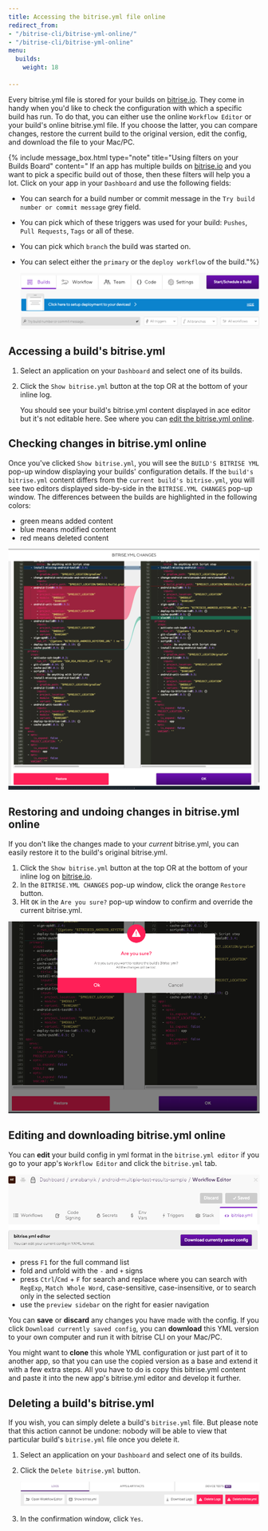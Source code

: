 ```yaml
---
title: Accessing the bitrise.yml file online
redirect_from:
- "/bitrise-cli/bitrise-yml-online/"
- "/bitrise-cli/bitrise-yml-online"
menu:
  builds:
    weight: 18

---
```

Every bitrise.yml file is stored for your builds on [bitrise.io](https://www.bitrise.io). They come in handy when you'd like to check the configuration with which a specific build has run. To do that, you can either use the online `Workflow Editor` or your build's online bitrise.yml file. If you choose the latter, you can compare changes, restore the current build to the original version, edit the config, and download the file to your Mac/PC.

{% include message_box.html type="note" title="Using filters on your Builds Board" content="
If an app has multiple builds on [bitrise.io](https://www.bitrise.io) and you want to pick a specific build out of those, then these filters will help you a lot. Click on your app in your `Dashboard` and use the following fields:

* You can search for a build number or commit message in the `Try build number or commit message` grey field.
* You can pick which of these triggers was used for your build: `Pushes`, `Pull Requests`, `Tags` or all of these.
* You can pick which `branch` the build was started on.
* You can select either the `primary` or the `deploy workflow` of the build."%}

  ![](/img/builds.png)

## Accessing a build's bitrise.yml

1. Select an application on your `Dashboard` and select one of its builds.
2. Click the `Show bitrise.yml` button at the top OR at the bottom of your inline log.

   You should see your build's bitrise.yml content displayed in ace editor but it's not editable here. See where you can [edit the bitrise.yml online](#editing-and-downloading-bitriseyml-online).

## Checking changes in bitrise.yml online

Once you've clicked `Show bitrise.yml`, you will see the `BUILD'S BITRISE YML` pop-up window displaying your builds' configuration details. If the `build's bitrise.yml` content differs from the `current build's bitrise.yml`, you will see two editors displayed side-by-side in the `BITRISE.YML CHANGES` pop-up window. The differences between the builds are highlighted in the following colors:

* green means added content
* blue means modified content
* red means deleted content

![](/img/bitrise-yml-changes.png)

## Restoring and undoing changes in bitrise.yml online

If you don't like the changes made to your _current_ bitrise.yml, you can easily restore it to the build's original bitrise.yml.

1. Click the `Show bitrise.yml` button at the top OR at the bottom of your inline log on [bitrise.io](https://www.bitrise.io/).
2. In the `BITRISE.YML CHANGES` pop-up window, click the orange `Restore` button.
3. Hit `OK` in the `Are you sure?` pop-up window to confirm and override the current bitrise.yml.

![](/img/bitrise-yml-changes-are-you-sure.png)

## Editing and downloading bitrise.yml online

You can **edit** your build config in yml format in the `bitrise.yml editor` if you go to your app's `Workflow Editor` and click the `bitrise.yml` tab.

![](/img/bitrise-yml-tab.png)

* press `F1` for the full command list
* fold and unfold with the `-` and `+` signs
* press `Ctrl`/`Cmd` + `F` for search and replace where you can search with `RegExp`, `Match Whole Word`, case-sensitive, case-insensitive, or to search only in the selected section
* use the `preview sidebar` on the right for easier navigation

You can **save** or **discard** any changes you have made with the config. If you click `Download currently saved config`, you can **download** this YML version to your own computer and run it with bitrise CLI on your Mac/PC.

You might want to **clone** this whole YML configuration or just part of it to another app, so that you can use the copied version as a base and extend it with a few extra steps. All you have to do is copy this bitrise.yml content and paste it into the new app's bitrise.yml editor and develop it further.

## Deleting a build's bitrise.yml

If you wish, you can simply delete a build's `bitrise.yml` file. But please note that this action cannot be undone: nobody will be able to view that particular build's `bitrise.yml` file once you delete it.

1. Select an application on your `Dashboard` and select one of its builds.
2. Click the `Delete bitrise.yml` button.

   ![](/img/delete-bitrise-yml.png)
3. In the confirmation window, click `Yes`.